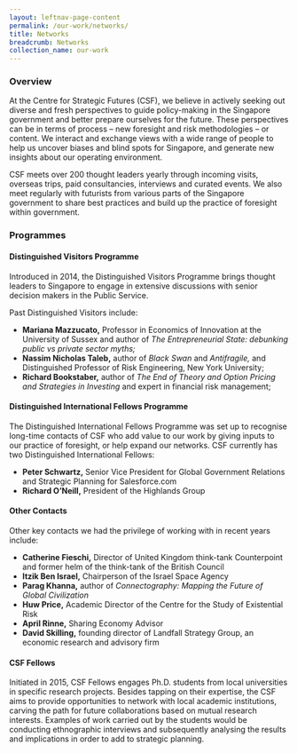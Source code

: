 ```yaml
---
layout: leftnav-page-content
permalink: /our-work/networks/ 
title: Networks
breadcrumb: Networks
collection_name: our-work
---
```


### **Overview**

At the Centre for Strategic Futures (CSF), we believe in actively seeking out diverse and fresh perspectives to guide policy-making in the Singapore government and better prepare ourselves for the future. These perspectives can be in terms of process – new foresight and risk methodologies – or content. We interact and exchange views with a wide range of people to help us uncover biases and blind spots for Singapore, and generate new insights about our operating environment.

CSF meets over 200 thought leaders yearly through incoming visits, overseas trips, paid consultancies, interviews and curated events. We also meet regularly with futurists from various parts of the Singapore government to share best practices and build up the practice of foresight within government.

### **Programmes**

#### **Distinguished Visitors Programme**

Introduced in 2014, the Distinguished Visitors Programme brings thought leaders to Singapore to engage in extensive discussions with senior decision makers in the Public Service.

Past Distinguished Visitors include:
* **Mariana Mazzucato,** Professor in Economics of Innovation at the University of Sussex and author of _The Entrepreneurial State: debunking public vs private sector myths;_ 
* **Nassim Nicholas Taleb,** author of _Black Swan_ and _Antifragile,_ and Distinguished Professor of Risk Engineering, New York University;
* **Richard Bookstaber,** author of _The End of Theory and Option Pricing and Strategies in Investing_ and expert in financial risk management;

#### **Distinguished International Fellows Programme**

The Distinguished International Fellows Programme was set up to recognise long-time contacts of CSF who add value to our work by giving inputs to our practice of foresight, or help expand our networks. CSF currently has two Distinguished International Fellows:

* **Peter Schwartz,** Senior Vice President for Global Government Relations and Strategic Planning for Salesforce.com
* **Richard O’Neill,** President of the Highlands Group

#### **Other Contacts**

Other key contacts we had the privilege of working with in recent years include:

* **Catherine Fieschi,** Director of United Kingdom think-tank Counterpoint and former helm of the think-tank of the British Council
* **Itzik Ben Israel,** Chairperson of the Israel Space Agency
* **Parag Khanna,** author of _Connectography: Mapping the Future of Global Civilization_
* **Huw Price,** Academic Director of the Centre for the Study of Existential Risk
* **April Rinne,** Sharing Economy Advisor
* **David Skilling,** founding director of Landfall Strategy Group, an economic research and advisory firm

#### **CSF Fellows**

Initiated in 2015, CSF Fellows engages Ph.D. students from local universities in specific research projects. Besides tapping on their expertise, the CSF aims to provide opportunities to network with local academic institutions, carving the path for future collaborations based on mutual research interests. Examples of work carried out by the students would be conducting ethnographic interviews and subsequently analysing the results and implications in order to add to strategic planning.
